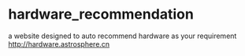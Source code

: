 # hardware_recommendation
a website designed to auto recommend hardware as your requirement
http://hardware.astrosphere.cn
